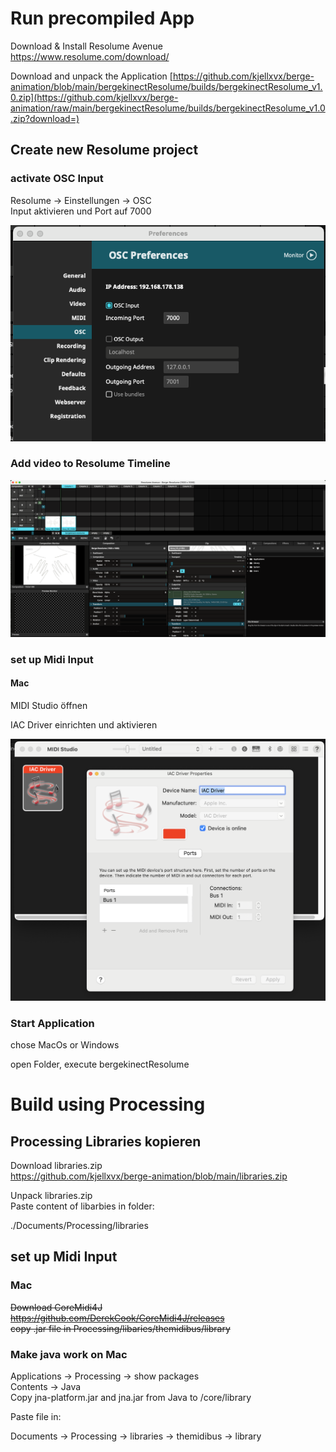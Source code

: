 # Run precompiled App  

Download & Install Resolume Avenue  
https://www.resolume.com/download/  

Download and unpack the Application
[https://github.com/kjellxvx/berge-animation/blob/main/bergekinectResolume/builds/bergekinectResolume_v1.0.zip](https://github.com/kjellxvx/berge-animation/raw/main/bergekinectResolume/builds/bergekinectResolume_v1.0.zip?download=)

## Create new Resolume project  

### activate OSC Input   
Resolume -> Einstellungen -> OSC  
Input aktivieren und Port auf 7000  

![OSC Settings](./assets/OSC-setup.png)  

### Add video to Resolume Timeline  
![Resolume_Timeline](./assets/resolume-timeline.png)  

### set up Midi Input  
#### Mac  

MIDI Studio öffnen  
 
IAC Driver einrichten und aktivieren  

![MIDI Settings](./assets/midi-studio.png)  

### Start Application  
chose MacOs or Windows  

open Folder, execute bergekinectResolume  








# Build using Processing  

## Processing Libraries kopieren  
Download libraries.zip  
https://github.com/kjellxvx/berge-animation/blob/main/libraries.zip  

Unpack libraries.zip  
Paste content of libarbies in folder:  

./Documents/Processing/libraries  

## set up Midi Input  
### Mac  
~~Download CoreMidi4J~~  
~~https://github.com/DerekCook/CoreMidi4J/releases~~  
~~copy .jar file in Processing/libaries/themidibus/library~~  

### Make java work on Mac  
Applications -> Processing -> show packages  
Contents -> Java  
Copy jna-platform.jar and jna.jar from Java to /core/library  




  

Paste file in:

Documents -> Processing -> libraries -> themidibus -> library
